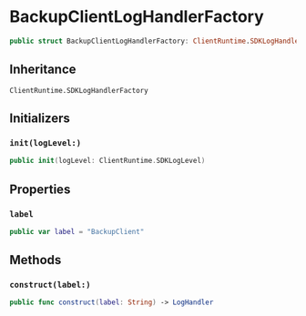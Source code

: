 # BackupClientLogHandlerFactory

``` swift
public struct BackupClientLogHandlerFactory: ClientRuntime.SDKLogHandlerFactory 
```

## Inheritance

`ClientRuntime.SDKLogHandlerFactory`

## Initializers

### `init(logLevel:)`

``` swift
public init(logLevel: ClientRuntime.SDKLogLevel) 
```

## Properties

### `label`

``` swift
public var label = "BackupClient"
```

## Methods

### `construct(label:)`

``` swift
public func construct(label: String) -> LogHandler 
```
